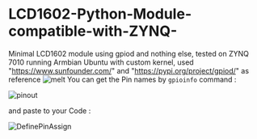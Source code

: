 # LCD1602-Python-Module-compatible-with-ZYNQ-
Minimal LCD1602 module using gpiod and nothing else, tested on ZYNQ 7010 running Armbian Ubuntu with custom kernel, used "https://www.sunfounder.com/"  and "https://pypi.org/project/gpiod/" as reference
![melt](https://github.com/user-attachments/assets/ac27b638-2d3d-4016-a35b-49b9306589ca)
 You can get the Pin names by `gpioinfo` command :
 
 ![pinout](https://github.com/user-attachments/assets/57e78a98-2780-44b4-8b08-58c54a0b70f9)

and paste to your Code :

![DefinePinAssign](https://github.com/user-attachments/assets/f96c6aae-c55a-491d-b1a9-fc5a6affb4f8)
